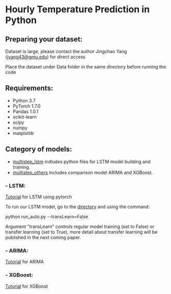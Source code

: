 # Hourly Temperature Prediction in Python


## Preparing your dataset:

Dataset is large, please contact the author Jingchao Yang (jyang43@gmu.edu) for direct access

Place the dataset under Data folder in the same directory before running the code 

## Requirements:
- Python 3.7
- PyTorch 1.7.0
- Pandas 1.0.1
- scikit-learn
- scipy
- numpy
- matplotlib

## Category of models:

* [multistep_lstm](multistep_lstm) indludes python files for LSTM model building and training. 
* [multistep_others](multistep_others) includes comparison model ARIMA and XGBoost.


### - LSTM:

[Tutorial](https://stackabuse.com/time-series-prediction-using-lstm-with-pytorch-in-python/) for LSTM using pytorch 

To run our LSTM model, go to the [directory](multistep_lstm) and using the command: 

python run_auto.py --transLearn=False

Argument "transLearn" controls regular model training (set to False) or transfer learning (set to True), more detail about transfer learning will be published in the next coming paper.

### - ARIMA:

[Tutorial](https://www.kaggle.com/sumi25/understand-arima-and-tune-p-d-q) for ARIMA 

### - XGBoost:

[Tutorial](https://www.kaggle.com/furiousx7/xgboost-time-series) for XGBoost 
